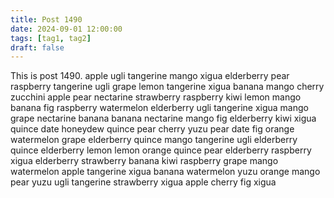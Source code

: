 ```yaml
---
title: Post 1490
date: 2024-09-01 12:00:00
tags: [tag1, tag2]
draft: false
---
```

This is post 1490.
apple
ugli
tangerine
mango
xigua
elderberry
pear
raspberry
tangerine
ugli
grape
lemon
tangerine
xigua
banana
mango
cherry
zucchini
apple
pear
nectarine
strawberry
raspberry
kiwi
lemon
mango
banana
fig
raspberry
watermelon
elderberry
ugli
tangerine
xigua
mango
grape
nectarine
banana
banana
nectarine
mango
fig
elderberry
kiwi
xigua
quince
date
honeydew
quince
pear
cherry
yuzu
pear
date
fig
orange
watermelon
grape
elderberry
quince
mango
tangerine
ugli
elderberry
quince
elderberry
lemon
lemon
orange
quince
pear
elderberry
raspberry
xigua
elderberry
strawberry
banana
kiwi
raspberry
grape
mango
watermelon
apple
tangerine
xigua
banana
watermelon
yuzu
orange
mango
pear
yuzu
ugli
tangerine
strawberry
xigua
apple
cherry
fig
xigua
